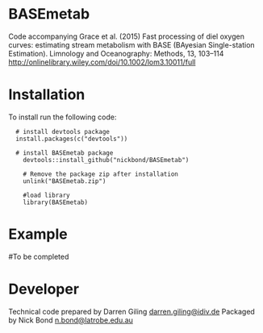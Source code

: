 <!-- README.md is generated from README.Rmd. Please edit that file -->
BASEmetab
=========

Code accompanying Grace et al. (2015) Fast processing of diel oxygen curves: estimating stream metabolism with BASE (BAyesian Single-station Estimation). Limnology and Oceanography: Methods, 13, 103–114 <http://onlinelibrary.wiley.com/doi/10.1002/lom3.10011/full>

Installation
============

To install run the following code:

      # install devtools package
      install.packages(c("devtools"))

      # install BASEmetab package
        devtools::install_github("nickbond/BASEmetab")

        # Remove the package zip after installation
        unlink("BASEmetab.zip")
        
        #load library
        library(BASEmetab)

Example
=======

\#To be completed

Developer
=========

Technical code prepared by Darren Giling <darren.giling@idiv.de> Packaged by Nick Bond <n.bond@latrobe.edu.au>
